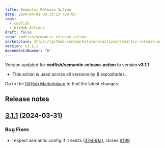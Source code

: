 ```yaml
---
title: Semantic Release Action
date: 2024-04-01 03:30:23 +00:00
tags:
  - codfish
  - GitHub Actions
draft: false
repo: codfish/semantic-release-action
marketplace: https://github.com/marketplace/actions/semantic-release-action
version: v3.1.1
dependentsNumber: "0"
---
```



Version updated for **codfish/semantic-release-action** to version **v3.1.1**.
- This action is used across all versions by **0** repositories.

Go to the [GitHub Marketplace](https://github.com/marketplace/actions/semantic-release-action) to find the latest changes.

## Release notes

## [3.1.1](https://github.com/codfish/semantic-release-action/compare/v3.1.0...v3.1.1) (2024-03-31)


### Bug Fixes

* respect semantic config if it exists ([37e061a](https://github.com/codfish/semantic-release-action/commit/37e061a1a0e6a7fc0acd6a5a88c72ba86bbae5f6)), closes [#199](https://github.com/codfish/semantic-release-action/issues/199)




